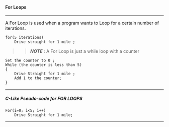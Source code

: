 #### For Loops
___
A For Loop is used when a  program wants to Loop for a certain 
number of iterations.

~~~
for(5 iterations)
    Drive straight for 1 mile ;
~~~

>>**_NOTE_** : A For Loop is just a while loop with a counter

~~~
Set the counter to 0 ;
While (the counter is less than 5)
{
    Drive Straight for 1 mile ;
    Add 1 to the counter;
}
~~~
___
##### C-Like Pseudo-code for FOR LOOPS
~~~
For(i=0; i<5; i++)
    Drive Straight for 1 mile;
~~~
___
